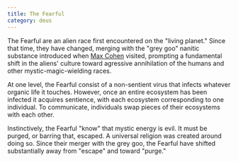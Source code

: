 ```yaml
---
title: The Fearful
category: deus
---
```

The Fearful are an alien race first encountered on the &quot;living planet.&quot; Since that time, they have changed, merging with the &quot;grey goo&quot; nanitic substance introduced when [Max Cohen](char-public-nate) visited, prompting a fundamental shift in the aliens' culture toward agressive annihilation of the humans and other mystic-magic-wielding races.

At one level, the Fearful consist of a non-sentient virus that infects whatever organic life it touches. However, once an entire ecosystem has been infected it acquires sentience, with each ecosystem corresponding to one individual. To communicate, individuals swap pieces of their ecosystems with each other.

Instinctively, the Fearful &quot;know&quot; that mystic energy is evil. It must be purged, or barring that, escaped. A universal religion was created around doing so. Since their merger with the grey goo, the Fearful have shifted substantially away from &quot;escape&quot; and toward &quot;purge.&quot;
